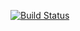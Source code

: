[![Build Status](https://travis-ci.org/antonMeln/lab06.svg?branch=master)](https://travis-ci.org/antonMeln/lab06)
 
